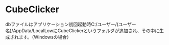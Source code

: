 # CubeClicker


dbファイルはアプリケーション初回起動時C:/ユーザー/(ユーザー名)/AppData/LocalLowにCubeClickerというフォルダが追加され、その中に生成されます。（Windowsの場合）
